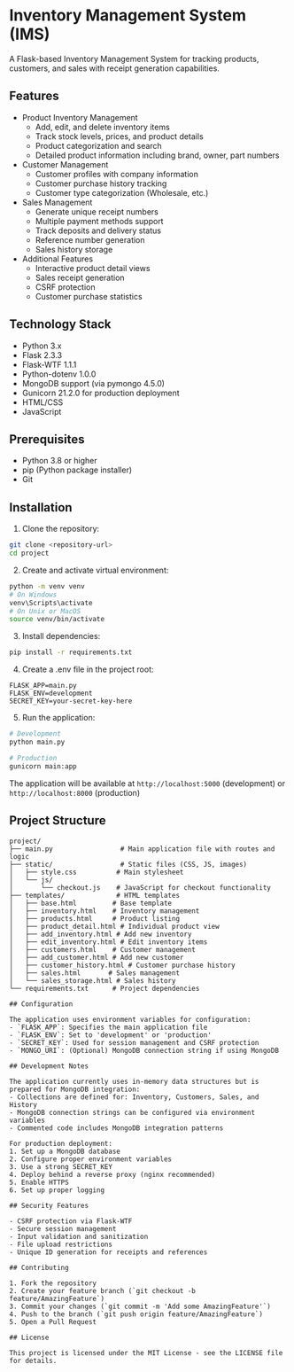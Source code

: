 # Inventory Management System (IMS)

A Flask-based Inventory Management System for tracking products, customers, and sales with receipt generation capabilities.

## Features

- Product Inventory Management
  - Add, edit, and delete inventory items
  - Track stock levels, prices, and product details
  - Product categorization and search
  - Detailed product information including brand, owner, part numbers
- Customer Management
  - Customer profiles with company information
  - Customer purchase history tracking
  - Customer type categorization (Wholesale, etc.)
- Sales Management
  - Generate unique receipt numbers
  - Multiple payment methods support
  - Track deposits and delivery status
  - Reference number generation
  - Sales history storage
- Additional Features
  - Interactive product detail views
  - Sales receipt generation
  - CSRF protection
  - Customer purchase statistics

## Technology Stack

- Python 3.x
- Flask 2.3.3
- Flask-WTF 1.1.1
- Python-dotenv 1.0.0
- MongoDB support (via pymongo 4.5.0)
- Gunicorn 21.2.0 for production deployment
- HTML/CSS
- JavaScript

## Prerequisites

- Python 3.8 or higher
- pip (Python package installer)
- Git

## Installation

1. Clone the repository:
```bash
git clone <repository-url>
cd project
```

2. Create and activate virtual environment:
```bash
python -m venv venv
# On Windows
venv\Scripts\activate
# On Unix or MacOS
source venv/bin/activate
```

3. Install dependencies:
```bash
pip install -r requirements.txt
```

4. Create a .env file in the project root:
```
FLASK_APP=main.py
FLASK_ENV=development
SECRET_KEY=your-secret-key-here
```

5. Run the application:
```bash
# Development
python main.py

# Production
gunicorn main:app
```

The application will be available at `http://localhost:5000` (development) or `http://localhost:8000` (production)

## Project Structure

```
project/
├── main.py                 # Main application file with routes and logic
├── static/                 # Static files (CSS, JS, images)
│   ├── style.css          # Main stylesheet
│   └── js/
│       └── checkout.js    # JavaScript for checkout functionality
├── templates/             # HTML templates
│   ├── base.html         # Base template
│   ├── inventory.html    # Inventory management
│   ├── products.html     # Product listing
│   ├── product_detail.html # Individual product view
│   ├── add_inventory.html # Add new inventory
│   ├── edit_inventory.html # Edit inventory items
│   ├── customers.html    # Customer management
│   ├── add_customer.html # Add new customer
│   ├── customer_history.html # Customer purchase history
│   ├── sales.html       # Sales management
│   └── sales_storage.html # Sales history
└── requirements.txt      # Project dependencies

## Configuration

The application uses environment variables for configuration:
- `FLASK_APP`: Specifies the main application file
- `FLASK_ENV`: Set to 'development' or 'production'
- `SECRET_KEY`: Used for session management and CSRF protection
- `MONGO_URI`: (Optional) MongoDB connection string if using MongoDB

## Development Notes

The application currently uses in-memory data structures but is prepared for MongoDB integration:
- Collections are defined for: Inventory, Customers, Sales, and History
- MongoDB connection strings can be configured via environment variables
- Commented code includes MongoDB integration patterns

For production deployment:
1. Set up a MongoDB database
2. Configure proper environment variables
3. Use a strong SECRET_KEY
4. Deploy behind a reverse proxy (nginx recommended)
5. Enable HTTPS
6. Set up proper logging

## Security Features

- CSRF protection via Flask-WTF
- Secure session management
- Input validation and sanitization
- File upload restrictions
- Unique ID generation for receipts and references

## Contributing

1. Fork the repository
2. Create your feature branch (`git checkout -b feature/AmazingFeature`)
3. Commit your changes (`git commit -m 'Add some AmazingFeature'`)
4. Push to the branch (`git push origin feature/AmazingFeature`)
5. Open a Pull Request

## License

This project is licensed under the MIT License - see the LICENSE file for details.